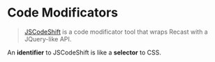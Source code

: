 # Code Modificators



> [JSCodeShift](https://github.com/facebook/jscodeshift) is a code modificator tool that wraps Recast with a JQuery-like API.

An **identifier** to JSCodeShift is like a **selector** to CSS.

